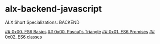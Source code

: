 # alx-backend-javascript
ALX Short Specializations: BACKEND

[## 0x00. ES6 Basics](https://github.com/AishaKhalfan/alx-backend-javascript/tree/main/0x00-ES6_basic)
[## 0x00. Pascal's Triangle]()
[## 0x01. ES6 Promises]()
[## 0x02. ES6 classes]()
## 
